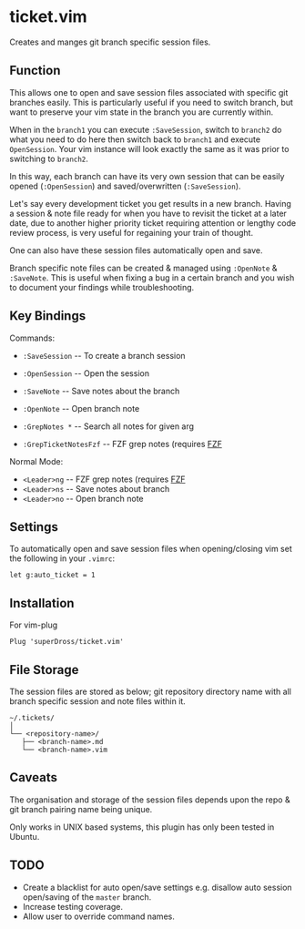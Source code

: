 # ticket.vim

Creates and manges git branch specific session files.

## Function

This allows one to open and save session files associated with specific git branches easily. This is particularly useful if you need to switch branch, but want to preserve your vim state in the branch you are currently within.

When in the `branch1` you can execute `:SaveSession`, switch to `branch2` do what you need to do here then switch back to `branch1` and execute `OpenSession`. Your vim instance will look exactly the same as it was prior to switching to `branch2`.

In this way, each branch can have its very own session that can be easily opened (`:OpenSession`) and saved/overwritten (`:SaveSession`).

Let's say every development ticket you get results in a new branch. Having a session & note file ready for when you have to revisit the ticket at a later date, due to another higher priority ticket requiring attention or lengthy code review process, is very useful for regaining your train of thought.

One can also have these session files automatically open and save.

Branch specific note files can be created & managed using `:OpenNote` & `:SaveNote`. This is useful when fixing a bug in a certain branch and you wish to document your findings while troubleshooting.

## Key Bindings

Commands:

- `:SaveSession` -- To create a branch session 

- `:OpenSession` -- Open the session

- `:SaveNote` -- Save notes about the branch

- `:OpenNote` -- Open branch note

- `:GrepNotes *` -- Search all notes for given arg

- `:GrepTicketNotesFzf` -- FZF grep notes (requires [FZF](https://github.com/junegunn/fzf.vim)

Normal Mode:

- `<Leader>ng` -- FZF grep notes (requires [FZF](https://github.com/junegunn/fzf.vim)
- `<Leader>ns` -- Save notes about branch
- `<Leader>no` -- Open branch note

## Settings

To automatically open and save session files when opening/closing vim set the following in your `.vimrc`:

```vim
let g:auto_ticket = 1
```

## Installation

For vim-plug

```vim
Plug 'superDross/ticket.vim'
```

## File Storage

The session files are stored as below; git repository directory name with all branch specific session and note files within it.

```
~/.tickets/
│
└── <repository-name>/
   ├── <branch-name>.md
   └── <branch-name>.vim
```

## Caveats

The organisation and storage of the session files depends upon the repo & git branch pairing name being unique.

Only works in UNIX based systems, this plugin has only been tested in Ubuntu.

## TODO

- Create a blacklist for auto open/save settings e.g. disallow auto session open/saving of the `master` branch.
- Increase testing coverage.
- Allow user to override command names.

